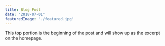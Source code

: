 ```yaml
---
title: Blog Post
date: "2018-07-01"
featuredImage: './featured.jpg'
---
```


This top portion is the beginning of the post and will show up as the excerpt on the homepage.

<!-- end -->
